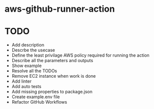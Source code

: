 # aws-github-runner-action

# TODO

- Add description
- Descrbe the usecase
- Define the least privilage AWS policy required for running the action
- Describe all the parameters and outputs
- Show example
- Resolve all the TODOs
- Remove EC2 instance when work is done
- Add linter
- Add auto tests
- Add missing properties to package.json
- Create example.env file
- Refactor GitHub Workflows
